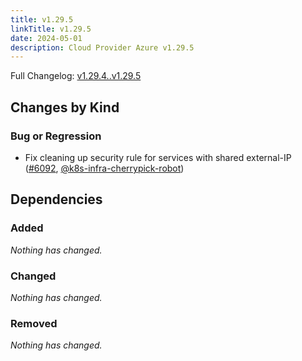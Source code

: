 ```yaml
---
title: v1.29.5
linkTitle: v1.29.5
date: 2024-05-01
description: Cloud Provider Azure v1.29.5
---
```

Full Changelog: [v1.29.4..v1.29.5](https://github.com/kubernetes-sigs/cloud-provider-azure/compare/v1.29.4...v1.29.5)

## Changes by Kind

### Bug or Regression

- Fix cleaning up security rule for services with shared external-IP ([#6092](https://github.com/kubernetes-sigs/cloud-provider-azure/pull/6092), [@k8s-infra-cherrypick-robot](https://github.com/k8s-infra-cherrypick-robot))

## Dependencies

### Added
_Nothing has changed._

### Changed
_Nothing has changed._

### Removed
_Nothing has changed._
